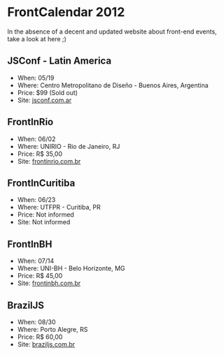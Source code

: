 # FrontCalendar 2012

In the absence of a decent and updated website about front-end events, take a look at here ;)

## JSConf - Latin America
* When: 05/19
* Where: Centro Metropolitano de Diseño - Buenos Aires, Argentina
* Price: $99 (Sold out)
* Site: [jsconf.com.ar](http://jsconf.com.ar)

## FrontInRio
* When: 06/02
* Where: UNIRIO - Rio de Janeiro, RJ
* Price: R$ 35,00
* Site: [frontinrio.com.br](http://frontinrio.com.br)

## FrontInCuritiba
* When: 06/23
* Where: UTFPR - Curitiba, PR
* Price: Not informed
* Site: Not informed

## FrontInBH
* When: 07/14
* Where: UNI-BH - Belo Horizonte, MG
* Price: R$ 45,00
* Site: [frontinbh.com.br](http://frontinbh.com.br)

## BrazilJS
* When: 08/30
* Where: Porto Alegre, RS
* Price: R$ 60,00
* Site: [braziljs.com.br](http://braziljs.com.br)